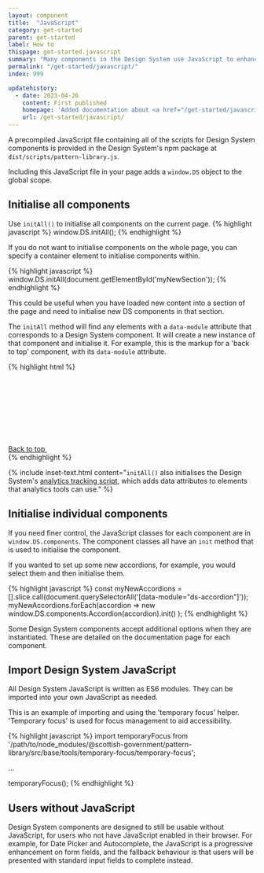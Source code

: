 ```yaml
---
layout: component
title:  "JavaScript"
category: get-started
parent: get-started
label: How to
thispage: get-started.javascript
summary: "Many components in the Design System use JavaScript to enhance their behaviour and improve usability."
permalink: "/get-started/javascript/"
index: 999

updatehistory:
  - date: 2023-04-26
    content: First published
    homepage: 'Added documentation about <a href="/get-started/javascript/">JavaScript in the Design System</a> and how to use it'
    url: /get-started/javascript/
---
```


A precompiled JavaScript file containing all of the scripts for Design System components is provided in the Design System's npm package at `dist/scripts/pattern-library.js`.

Including this JavaScript file in your page adds a `window.DS` object to the global scope.




## Initialise all components

Use `initAll()` to initialise all components on the current page.
{% highlight javascript %}
window.DS.initAll();
{% endhighlight %}

If you do not want to initialise components on the whole page, you can specify a container element to initialise components within.

{% highlight javascript %}
window.DS.initAll(document.getElementById('myNewSection'));
{% endhighlight %}

This could be useful when you have loaded new content into a section of the page and need to initialise new DS components in that section.

The `initAll` method will find any elements with a `data-module` attribute that corresponds to a Design System component. It will create a new instance of that component and initialise it. For example, this is the markup for a 'back to top' component, with its `data-module` attribute.

{% highlight html %}
<div class="ds_back-to-top" data-module="ds-back-to-top">
    <a href="#" class="ds_back-to-top__button">
        Back to top
        <svg class="ds_icon  ds_back-to-top__icon" aria-hidden="true" role="img">...</svg>
    </a>
</div>
{% endhighlight %}

{% include inset-text.html content="<code>initAll()</code> also initialises the Design System's <a href='/guidance/tracking/'>analytics tracking script</a>, which adds data attributes to elements that analytics tools can use." %}




## Initialise individual components

If you need finer control, the JavaScript classes for each component are in `window.DS.components`. The component classes all have an `init` method that is used to initialise the component.

If you wanted to set up some new accordions, for example, you would select them and then initialise them.

{% highlight javascript %}
const myNewAccordions = [].slice.call(document.querySelectorAll('[data-module="ds-accordion"]'));
myNewAccordions.forEach(accordion =>
    new window.DS.components.Accordion(accordion).init()
);
{% endhighlight %}

Some Design System components accept additional options when they are instantiated. These are detailed on the documentation page for each component.




## Import Design System JavaScript

All Design System JavaScript is written as ES6 modules. They can be imported into your own JavaScript as needed.

This is an example of importing and using the 'temporary focus' helper. 'Temporary focus' is used for focus management to aid accessibility.

{% highlight javascript %}
import temporaryFocus from '/path/to/node_modules/@scottish-government/pattern-library/src/base/tools/temporary-focus/temporary-focus';

...

temporaryFocus();
{% endhighlight %}




## Users without JavaScript

Design System components are designed to still be usable without JavaScript, for users who not have JavaScript enabled in their browser. For example, for Date Picker and Autocomplete, the JavaScript is a progressive enhancement on form fields, and the fallback behaviour is that users will be presented with standard input fields to complete instead.
